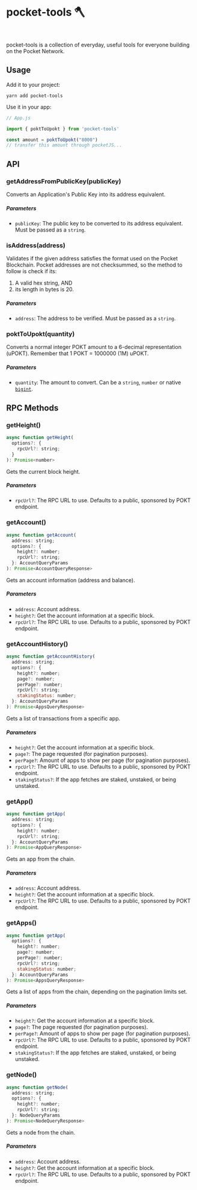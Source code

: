 # pocket-tools 🪓

[<img src="https://img.shields.io/npm/v/pocket-tools" alt="" />](https://www.npmjs.com/package/pocket-tools) [<img src="https://img.shields.io/bundlephobia/minzip/pocket-tools" alt="" />](https://bundlephobia.com/result?p=pocket-tools)

pocket-tools is a collection of everyday, useful tools for everyone building on the Pocket Network.

## Usage

Add it to your project:

```console
yarn add pocket-tools
```

Use it in your app:

```js
// App.js

import { poktToUpokt } from 'pocket-tools'

const amount = poktToUpokt("8000")
// transfer this amount through pocketJS...
```

## API

### getAddressFromPublicKey(publicKey)

Converts an Application's Public Key into its address equivalent.

##### Parameters

 - `publicKey`: The public key to be converted to its address equivalent. Must be passed as a `string`.

### isAddress(address)

Validates if the given address satisfies the format used on the Pocket Blockchain.
Pocket addresses are not checksummed, so the method to follow is check if its:
1. A valid hex string, AND
2. its length in bytes is 20.

##### Parameters

 - `address`: The address to be verified. Must be passed as a `string`.


### poktToUpokt(quantity)

Converts a normal integer POKT amount to a 6-decimal representation (uPOKT).
Remember that 1 POKT = 1000000 (1M) uPOKT.

##### Parameters

 - `quantity`: The amount to convert. Can be a `string`, `number` or native [`bigint`](https://developer.mozilla.org/en-US/docs/Web/JavaScript/Reference/Global_Objects/BigInt).

## RPC Methods

### getHeight()

```js
async function getHeight(
  options?: {
    rpcUrl?: string;
  }
): Promise<number>
```

Gets the current block height.

##### Parameters

  - `rpcUrl?`: The RPC URL to use. Defaults to a public, sponsored by POKT endpoint.

###  getAccount()

```js
async function getAccount(
  address: string;
  options?: {
    height?: number;
    rpcUrl?: string;
  }: AccountQueryParams
): Promise<AccountQueryResponse>
```

Gets an account information (address and balance).

##### Parameters

  - `address`: Account address.
  - `height?`: Get the account information at a specific block.
  - `rpcUrl?`: The RPC URL to use. Defaults to a public, sponsored by POKT endpoint.

### getAccountHistory()

```js
async function getAccountHistory(
  address: string;
  options?: {
    height?: number;
    page?: number;
    perPage?: number;
    rpcUrl?: string;
    stakingStatus: number;
  }: AccountQueryParams
): Promise<AppsQueryResponse>
```

Gets a list of transactions from a specific app.

##### Parameters

  - `height?`: Get the account information at a specific block.
  - `page?`: The page requested (for pagination purposes).
  - `perPage?`: Amount of apps to show per page (for pagination purposes).
  - `rpcUrl?`: The RPC URL to use. Defaults to a public, sponsored by POKT endpoint.
  - `stakingStatus?`: If the app fetches are staked, unstaked, or being unstaked.

### getApp()

```js
async function getApp(
  address: string;
  options?: {
    height?: number;
    rpcUrl?: string;
  }: AccountQueryParams
): Promise<AppQueryResponse>
```

Gets an app from the chain.

##### Parameters

  - `address`: Account address.
  - `height?`: Get the account information at a specific block.
  - `rpcUrl?`: The RPC URL to use. Defaults to a public, sponsored by POKT endpoint.

### getApps()

```js
async function getApp(
  options?: {
    height?: number;
    page?: number;
    perPage?: number;
    rpcUrl?: string;
    stakingStatus: number;
  }: AccountQueryParams
): Promise<AppsQueryResponse>
```

Gets a list of apps from the chain, depending on the pagination limits set.

##### Parameters

  - `height?`: Get the account information at a specific block.
  - `page?`: The page requested (for pagination purposes).
  - `perPage?`: Amount of apps to show per page (for pagination purposes).
  - `rpcUrl?`: The RPC URL to use. Defaults to a public, sponsored by POKT endpoint.
  - `stakingStatus?`: If the app fetches are staked, unstaked, or being unstaked.

### getNode()

```js
async function getNode(
  address: string;
  options?: {
    height?: number;
    rpcUrl?: string;
  }: NodeQueryParams
): Promise<NodeQueryResponse>
```
Gets a node from the chain.

##### Parameters

  - `address`: Account address.
  - `height?`: Get the account information at a specific block.
  - `rpcUrl?`: The RPC URL to use. Defaults to a public, sponsored by POKT endpoint.
